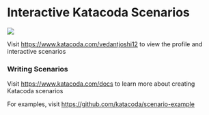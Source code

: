 # Interactive Katacoda Scenarios

[![](http://shields.katacoda.com/katacoda/vedantjoshi12/count.svg)](https://www.katacoda.com/vedantjoshi12 "Get your profile on Katacoda.com")

Visit https://www.katacoda.com/vedantjoshi12 to view the profile and interactive scenarios

### Writing Scenarios
Visit https://www.katacoda.com/docs to learn more about creating Katacoda scenarios

For examples, visit https://github.com/katacoda/scenario-example
